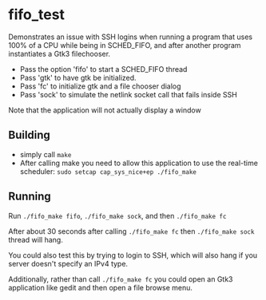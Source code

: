 # fifo_test

Demonstrates an issue with SSH logins when running a program that uses 100% of 
a CPU while being in SCHED_FIFO, and after another program instantiates a Gtk3
filechooser.

* Pass the option 'fifo' to start a SCHED_FIFO thread
* Pass 'gtk' to have gtk be initialized.
* Pass 'fc' to initialize gtk and a file chooser dialog
* Pass 'sock' to simulate the netlink socket call that fails inside SSH

Note that the application will not actually display a window

## Building

* simply call `make`
* After calling make you need to allow this application to use the real-time
 scheduler: `sudo setcap cap_sys_nice+ep ./fifo_make`


## Running

Run `./fifo_make fifo`, `./fifo_make sock`, and then `./fifo_make fc`

After about 30 seconds after calling `./fifo_make fc` then `./fifo_make sock`
thread will hang.

You could also test this by trying to login to SSH, which will also hang if 
you server doesn't specify an IPv4 type.

Additionally, rather than call `./fifo_make fc` you could open an Gtk3 
application like gedit and then open a file browse menu.



 